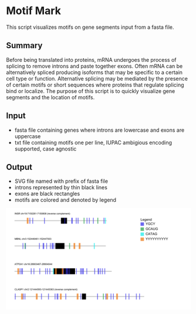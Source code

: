 # Motif Mark
This script visualizes motifs on gene segments input from a fasta file.

## Summary
Before being translated into proteins, mRNA undergoes the process of splicing to remove introns and paste together exons. Often mRNA can be alternatively spliced producing isoforms that may be specific to a certain cell type or function. Alternative splicing may be mediated by the presence of certain motifs or short sequences where proteins that regulate splicing bind or localize. The purpose of this script is to quickly visualize gene segments and the location of motifs.

## Input
 - fasta file containing genes where introns are lowercase and exons are uppercase
 - txt file containing motifs one per line, IUPAC ambigious encoding supported, case agnostic

## Output
 - SVG file named with prefix of fasta file
 - introns represented by thin black lines
 - exons are black rectangles
 - motifs are colored and denoted by legend
 
 ![example output](Figure_1.svg)
 
 
